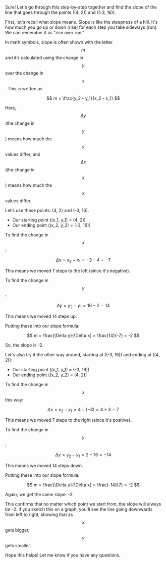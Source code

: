 Sure! Let's go through this step-by-step together and find the slope of the line that goes through the points \((4, 2)\) and \((-3, 16)\).

First, let's recall what slope means. Slope is like the steepness of a hill. It's how much you go up or down (rise) for each step you take sideways (run). We can remember it as "rise over run." 

In math symbols, slope is often shown with the letter $$m$$ and it’s calculated using the change in $$y$$ over the change in $$x$$. This is written as:

$$
m = \frac{y_2 - y_1}{x_2 - x_1}
$$

Here, $$\Delta y$$ (the change in $$y$$) means how much the $$y$$ values differ, and $$\Delta x$$ (the change in $$x$$) means how much the $$x$$ values differ. 

Let’s use these points: (4, 2) and (-3, 16).
- Our starting point \((x_1, y_1) = (4, 2)\)
- Our ending point \((x_2, y_2) = (-3, 16)\)

To find the change in $$x$$:

$$
\Delta x = x_2 - x_1 = -3 - 4 = -7
$$

This means we moved 7 steps to the left (since it's negative). 

To find the change in $$y$$:

$$
\Delta y = y_2 - y_1 = 16 - 2 = 14
$$

This means we moved 14 steps up. 

Putting these into our slope formula:

$$
m = \frac{\Delta y}{\Delta x} = \frac{14}{-7} = -2
$$

So, the slope is -2.

Let's also try it the other way around, starting at \((-3, 16)\) and ending at \((4, 2)\):
- Our starting point \((x_1, y_1) = (-3, 16)\)
- Our ending point \((x_2, y_2) = (4, 2)\)

To find the change in $$x$$ this way:

$$
\Delta x = x_2 - x_1 = 4 - (-3) = 4 + 3 = 7
$$

This means we moved 7 steps to the right (since it's positive). 

To find the change in $$y$$:

$$
\Delta y = y_2 - y_1 = 2 - 16 = -14
$$

This means we moved 14 steps down. 

Putting these into our slope formula:

$$
m = \frac{\Delta y}{\Delta x} = \frac{-14}{7} = -2
$$

Again, we get the same slope: -2.

This confirms that no matter which point we start from, the slope will always be -2. If you sketch this on a graph, you'll see the line going downwards from left to right, showing that as $$x$$ gets bigger, $$y$$ gets smaller.

Hope this helps! Let me know if you have any questions.